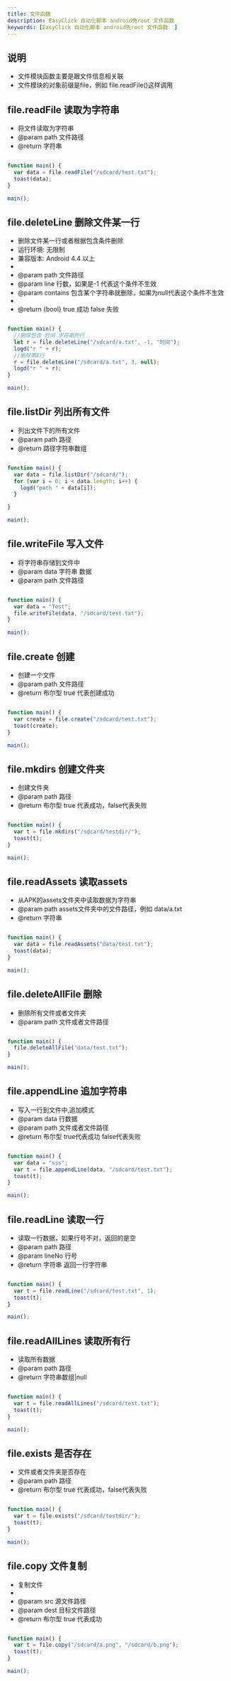```yaml
---
title: 文件函数 
description: EasyClick 自动化脚本 android免root 文件函数 
keywords: [EasyClick 自动化脚本 android免root 文件函数  ]
---
```


## 说明

- 文件模块函数主要是跟文件信息相关联
- 文件模块的对象前缀是file，例如 file.readFile()这样调用

## file.readFile 读取为字符串

* 将文件读取为字符串
* @param path 文件路径
* @return 字符串

```javascript

function main() {
  var data = file.readFile("/sdcard/test.txt");
  toast(data);
}

main();
```

## file.deleteLine 删除文件某一行

* 删除文件某一行或者根据包含条件删除
* 运行环境: 无限制
* 兼容版本: Android 4.4 以上
*
* @param path 文件路径
* @param line 行数，如果是-1 代表这个条件不生效
* @param contains 包含某个字符串就删除，如果为null代表这个条件不生效
*
* @return {bool} true 成功 false 失败

```javascript

function main() {
  //删除包含 时间 字符串的行
  let r = file.deleteLine("/sdcard/a.txt", -1, "时间");
  logd("r " + r);
  //删除第3行
  r = file.deleteLine("/sdcard/a.txt", 3, null);
  logd("r " + r);
}

main();
```

## file.listDir 列出所有文件

* 列出文件下的所有文件
* @param path 路径
* @return 路径字符串数组

```javascript

function main() {
  var data = file.listDir("/sdcard/");
  for (var i = 0; i < data.length; i++) {
    logd("path " + data[i]);
  }

}

main();
```

## file.writeFile 写入文件

* 将字符串存储到文件中
* @param data 字符串 数据
* @param path 文件路径

```javascript

function main() {
  var data = "Test";
  file.writeFile(data, "/sdcard/test.txt");
}

main();
```

## file.create 创建

* 创建一个文件
* @param path 文件路径
* @return 布尔型 true 代表创建成功

```javascript

function main() {
  var create = file.create("/sdcard/test.txt");
  toast(create);
}

main();
```        

## file.mkdirs 创建文件夹

* 创建文件夹
* @param path 路径
* @return 布尔型 true 代表成功，false代表失败

```javascript

function main() {
  var t = file.mkdirs("/sdcard/testdir/");
  toast(t);
}

main();
```

## file.readAssets 读取assets

* 从APK的assets文件夹中读取数据为字符串
* @param path assets文件夹中的文件路径，例如 data/a.txt
* @return 字符串

```javascript

function main() {
  var data = file.readAssets("data/test.txt");
  toast(data);
}

main();
```

## file.deleteAllFile 删除

* 删除所有文件或者文件夹
* @param path 文件或者文件路径

```javascript

function main() {
  file.deleteAllFile("data/test.txt");
}

main();
```

## file.appendLine 追加字符串

* 写入一行到文件中,追加模式
* @param data 行数据
* @param path 文件或者文件路径
* @return 布尔型 true代表成功 false代表失败

```javascript

function main() {
  var data = "sss";
  var t = file.appendLine(data, "/sdcard/test.txt");
  toast(t);
}

main();
```

## file.readLine 读取一行

* 读取一行数据，如果行号不对，返回的是空
* @param path 路径
* @param lineNo 行号
* @return 字符串 返回一行字符串

```javascript

function main() {
  var t = file.readLine("/sdcard/test.txt", 1);
  toast(t);
}

main();
```

## file.readAllLines 读取所有行

* 读取所有数据
* @param path 路径
* @return 字符串数组|null

```javascript

function main() {
  var t = file.readAllLines("/sdcard/test.txt");
  toast(t);
}

main();
```

## file.exists 是否存在

* 文件或者文件夹是否存在
* @param path 路径
* @return 布尔型 true 代表成功，false代表失败

```javascript

function main() {
  var t = file.exists("/sdcard/testdir/");
  toast(t);
}

main();
```

## file.copy 文件复制

* 复制文件
*
* @param src 源文件路径
* @param dest 目标文件路径
* @return 布尔型 true 代表成功

```javascript

function main() {
  var t = file.copy("/sdcard/a.png", "/sdcard/b.png");
  toast(t);
}

main();
```
